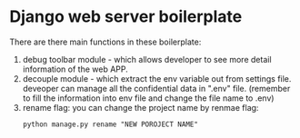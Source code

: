 # Django web server boilerplate

There are there main functions in these boilerplate:
1. debug toolbar module - which allows developer to see more detail information of the web APP.
2. decouple module - which extract the env variable out from settings file. deveoper can manage all the confidential data in ".env" file. (remember to fill the information into env file and change the file name to .env)
3. rename flag: you can change the project name by renmae flag:
    ```
    python manage.py rename "NEW POROJECT NAME"
    ```